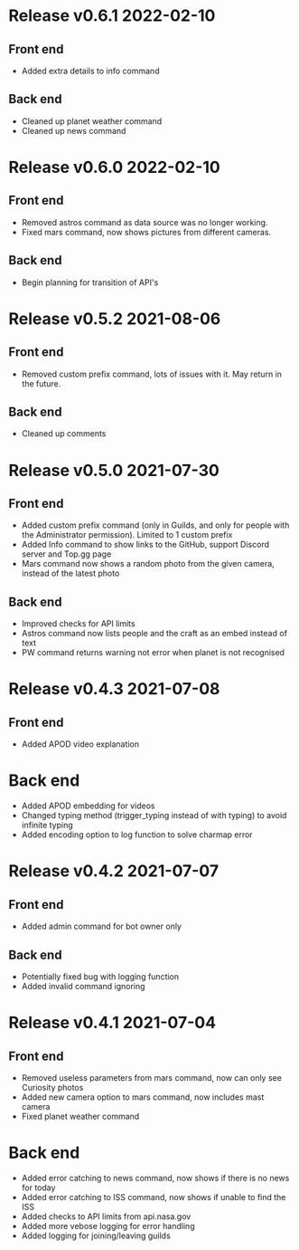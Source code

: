 # Release v0.6.1 2022-02-10
## Front end
- Added extra details to info command

## Back end
- Cleaned up planet weather command
- Cleaned up news command



# Release v0.6.0 2022-02-10
## Front end
- Removed astros command as data source was no longer working.
- Fixed mars command, now shows pictures from different cameras.

## Back end
- Begin planning for transition of API's


# Release v0.5.2 2021-08-06
## Front end
- Removed custom prefix command, lots of issues with it. May return in the future.

## Back end
- Cleaned up comments


# Release v0.5.0 2021-07-30
## Front end
- Added custom prefix command (only in Guilds, and only for people with the Administrator permission). Limited to 1 custom prefix
- Added Info command to show links to the GitHub, support Discord server and Top.gg page
- Mars command now shows a random photo from the given camera, instead of the latest photo

## Back end
- Improved checks for API limits
- Astros command now lists people and the craft as an embed instead of text
- PW command returns warning not error when planet is not recognised


# Release v0.4.3 2021-07-08
## Front end
- Added APOD video explanation

# Back end
- Added APOD embedding for videos
- Changed typing method (trigger_typing instead of  with typing) to avoid infinite typing
- Added encoding option to log function to solve charmap error


# Release v0.4.2 2021-07-07
## Front end
- Added admin command for bot owner only

## Back end
- Potentially fixed bug with logging function
- Added invalid command ignoring


# Release v0.4.1 2021-07-04
## Front end
- Removed useless parameters from mars command, now can only see Curiosity photos
- Added new camera option to mars command, now includes mast camera
- Fixed planet weather command

# Back end
- Added error catching to news command, now shows if there is no news for today
- Added error catching to ISS command, now shows if unable to find the ISS
- Added checks to API limits from api.nasa.gov
- Added more vebose logging for error handling
- Added logging for joining/leaving guilds